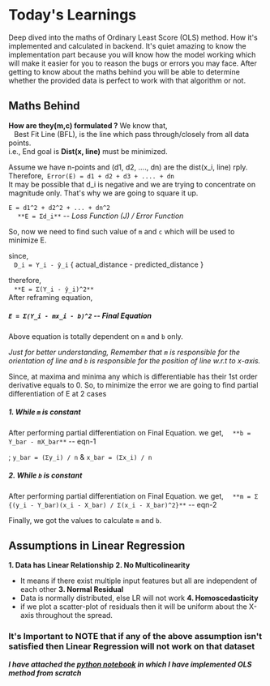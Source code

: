 # Today's Learnings
Deep dived into the maths of Ordinary Least Score (OLS) method. How it's implemented and calculated in backend. It's quiet amazing
to know the implementation part because you will know how the model working which will make it easier for you to reason the bugs or errors you may face.
After getting to know about the maths behind you will be able to determine whether the provided data is perfect to work with that algorithm or not.

## Maths Behind
**How are they(m,c) formulated ?**
We know that,  
&ensp; Best Fit Line (BFL), is the line which pass through/closely from all data points.  
i.e., End goal is **Dist(x, line)** must be minimized.

Assume we have n-points and (d1, d2, ...., dn) are the dist(x_i, line) rply.  
Therefore,``` Error(E) = d1 + d2 + d3 + .... + dn```  
It may be possible that d_i is negative and we are trying to concentrate on magnitude only. That's why we are going to square it up.

```E = d1^2 + d2^2 + ... + dn^2```  
&ensp;&ensp; ```**E = Σd_i**```  -- *Loss Function (J) / Error Function*

So, now we need to find such value of ```m``` and ```c``` which will be used to minimize E.

since,  
&ensp; ```D_i = Y_i - ŷ_i```  { actual_distance - predicted_distance }  

therefore,  
&ensp; ```**E = Σ(Y_i - ŷ_i)^2**```  
After reframing equation,  
##### ```E = Σ(Y_i - mx_i - b)^2``` -- Final Equation

Above equation is totally dependent on ```m``` and ```b``` only.

*Just for better understanding, Remember that ```m``` is responsible for the orientation of line and ```b``` is responsible for the position of line w.r.t to x-axis.*

Since, at maxima and minima any which is differentiable has their 1st order derivative equals to 0.
So, to minimize the error we are going to find partial differentiation of E at 2 cases
##### 1. While ```m``` is constant
After performing partial differentiation on Final Equation. we get,
&ensp;&ensp;```**b = Y_bar - mX_bar**``` -- eqn-1

; ```y_bar = (Σy_i) / n``` & ```x_bar = (Σx_i) / n```

##### 2. While ```b``` is constant
After performing partial differentiation on Final Equation. we get,
&ensp;&ensp;```**m = Σ {(y_i - Y_bar)(x_i - X_bar) / Σ(x_i - X_bar)^2}**``` -- eqn-2


Finally, we got the values to calculate ```m``` and ```b```.

## Assumptions in Linear Regression
**1. Data has Linear Relationship**
**2. No Multicolinearity**
   -  It means if there exist multiple input features but all are independent of each other
**3. Normal Residual**
   - Data is normally distributed, else LR will not work
**4. Homoscedasticity**
   - if we plot a scatter-plot of residuals then it will be uniform about the X-axis throughout the spread.

### It's Important to NOTE that if any of the above assumption isn't satisfied then Linear Regression will not work on that dataset

***I have attached the [python notebook](./code-from-scratch.ipynb) in which I have implemented OLS method from scratch***
